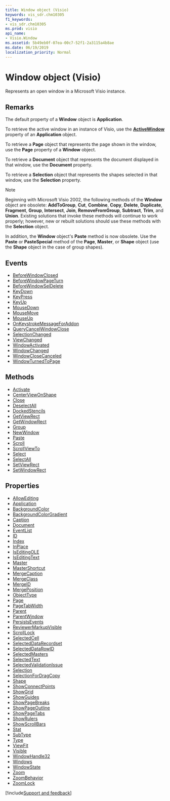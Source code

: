 ```yaml
---
title: Window object (Visio)
keywords: vis_sdr.chm10305
f1_keywords:
- vis_sdr.chm10305
ms.prod: visio
api_name:
- Visio.Window
ms.assetid: 5b49eb0f-07ea-00c7-52f1-2a3115a4b8ae
ms.date: 06/19/2019
localization_priority: Normal
---
```



# Window object (Visio)

Represents an open window in a Microsoft Visio instance.


## Remarks

The default property of a **Window** object is **Application**.

To retrieve the active window in an instance of Visio, use the **[ActiveWindow](visio.application.activewindow.md)** property of an **Application** object.
    
To retrieve a **Page** object that represents the page shown in the window, use the **Page** property of a **Window** object.
    
To retrieve a **Document** object that represents the document displayed in that window, use the **Document** property.
    
To retrieve a **Selection** object that represents the shapes selected in that window, use the **Selection** property.
    
> [!NOTE] 
> Beginning with Microsoft Visio 2002, the following methods of the **Window** object are obsolete: **AddToGroup**, **Cut**, **Combine**, **Copy**, **Delete**, **Duplicate**, **Fragment**, **Group**, **Intersect**, **Join**, **RemoveFromGroup**, **Subtract**, **Trim**, and **Union**. Existing solutions that invoke these methods will continue to work properly; however, new or rebuilt solutions should use these methods with the **Selection** object.

In addition, the **Window** object's **Paste** method is now obsolete. Use the **Paste** or **PasteSpecial** method of the **Page**, **Master**, or **Shape** object (use the **Shape** object in the case of group shapes).


## Events

-  [BeforeWindowClosed](Visio.Window.BeforeWindowClosed.md)
-  [BeforeWindowPageTurn](Visio.Window.BeforeWindowPageTurn.md)
-  [BeforeWindowSelDelete](Visio.Window.BeforeWindowSelDelete.md)
-  [KeyDown](Visio.Window.KeyDown.md)
-  [KeyPress](Visio.Window.KeyPress.md)
-  [KeyUp](Visio.Window.KeyUp.md)
-  [MouseDown](Visio.Window.MouseDown.md)
-  [MouseMove](Visio.Window.MouseMove.md)
-  [MouseUp](Visio.Window.MouseUp.md)
-  [OnKeystrokeMessageForAddon](Visio.Window.OnKeystrokeMessageForAddon.md)
-  [QueryCancelWindowClose](Visio.Window.QueryCancelWindowClose.md)
-  [SelectionChanged](Visio.Window.SelectionChanged.md)
-  [ViewChanged](Visio.Window.ViewChanged.md)
-  [WindowActivated](Visio.Window.WindowActivated.md)
-  [WindowChanged](Visio.Window.WindowChanged.md)
-  [WindowCloseCanceled](Visio.Window.WindowCloseCanceled.md)
-  [WindowTurnedToPage](Visio.Window.WindowTurnedToPage.md)

## Methods

-  [Activate](Visio.Window.Activate.md)
-  [CenterViewOnShape](Visio.Window.CenterViewOnShape.md)
-  [Close](Visio.Window.Close.md)
-  [DeselectAll](Visio.Window.DeselectAll.md)
-  [DockedStencils](Visio.Window.DockedStencils.md)
-  [GetViewRect](Visio.Window.GetViewRect.md)
-  [GetWindowRect](Visio.Window.GetWindowRect.md)
-  [Group](Visio.Window.Group.md)
-  [NewWindow](Visio.Window.NewWindow.md)
-  [Paste](Visio.Window.Paste.md)
-  [Scroll](Visio.Window.Scroll.md)
-  [ScrollViewTo](Visio.Window.ScrollViewTo.md)
-  [Select](Visio.Window.Select.md)
-  [SelectAll](Visio.Window.SelectAll.md)
-  [SetViewRect](Visio.Window.SetViewRect.md)
-  [SetWindowRect](Visio.Window.SetWindowRect.md)

## Properties

-  [AllowEditing](Visio.Window.AllowEditing.md)
-  [Application](Visio.Window.Application.md)
-  [BackgroundColor](Visio.Window.BackgroundColor.md)
-  [BackgroundColorGradient](Visio.Window.BackgroundColorGradient.md)
-  [Caption](Visio.Window.Caption.md)
-  [Document](Visio.Window.Document.md)
-  [EventList](Visio.Window.EventList.md)
-  [ID](Visio.Window.ID.md)
-  [Index](Visio.Window.Index.md)
-  [InPlace](Visio.Window.InPlace.md)
-  [IsEditingOLE](Visio.Window.IsEditingOLE.md)
-  [IsEditingText](Visio.Window.IsEditingText.md)
-  [Master](Visio.Window.Master.md)
-  [MasterShortcut](Visio.Window.MasterShortcut.md)
-  [MergeCaption](Visio.Window.MergeCaption.md)
-  [MergeClass](Visio.Window.MergeClass.md)
-  [MergeID](Visio.Window.MergeID.md)
-  [MergePosition](Visio.Window.MergePosition.md)
-  [ObjectType](Visio.Window.ObjectType.md)
-  [Page](Visio.Window.Page.md)
-  [PageTabWidth](Visio.Window.PageTabWidth.md)
-  [Parent](Visio.Window.Parent.md)
-  [ParentWindow](Visio.Window.ParentWindow.md)
-  [PersistsEvents](Visio.Window.PersistsEvents.md)
-  [ReviewerMarkupVisible](Visio.Window.ReviewerMarkupVisible.md)
-  [ScrollLock](Visio.Window.ScrollLock.md)
-  [SelectedCell](Visio.Window.SelectedCell.md)
-  [SelectedDataRecordset](Visio.Window.SelectedDataRecordset.md)
-  [SelectedDataRowID](Visio.Window.SelectedDataRowID.md)
-  [SelectedMasters](Visio.Window.SelectedMasters.md)
-  [SelectedText](Visio.Window.SelectedText.md)
-  [SelectedValidationIssue](Visio.Window.SelectedValidationIssue.md)
-  [Selection](Visio.Window.Selection.md)
-  [SelectionForDragCopy](Visio.Window.SelectionForDragCopy.md)
-  [Shape](Visio.Window.Shape.md)
-  [ShowConnectPoints](Visio.Window.ShowConnectPoints.md)
-  [ShowGrid](Visio.Window.ShowGrid.md)
-  [ShowGuides](Visio.Window.ShowGuides.md)
-  [ShowPageBreaks](Visio.Window.ShowPageBreaks.md)
-  [ShowPageOutline](Visio.Window.ShowPageOutline.md)
-  [ShowPageTabs](Visio.Window.ShowPageTabs.md)
-  [ShowRulers](Visio.Window.ShowRulers.md)
-  [ShowScrollBars](Visio.Window.ShowScrollBars.md)
-  [Stat](Visio.Window.Stat.md)
-  [SubType](Visio.Window.SubType.md)
-  [Type](Visio.Window.Type.md)
-  [ViewFit](Visio.Window.ViewFit.md)
-  [Visible](Visio.Window.Visible.md)
-  [WindowHandle32](Visio.Window.WindowHandle32.md)
-  [Windows](Visio.Window.Windows.md)
-  [WindowState](Visio.Window.WindowState.md)
-  [Zoom](Visio.Window.Zoom.md)
-  [ZoomBehavior](Visio.Window.ZoomBehavior.md)
-  [ZoomLock](Visio.Window.ZoomLock.md)


[!include[Support and feedback](~/includes/feedback-boilerplate.md)]